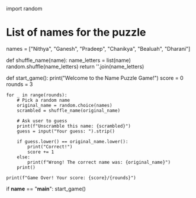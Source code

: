 import random

# List of names for the puzzle
names = ["Nithya", "Ganesh", "Pradeep", "Chanikya", "Bealuah", "Dharani"]

def shuffle_name(name):
    name_letters = list(name)
    random.shuffle(name_letters)
    return ''.join(name_letters)

def start_game():
    print("Welcome to the Name Puzzle Game!")
    score = 0
    rounds = 3

    for _ in range(rounds):
        # Pick a random name
        original_name = random.choice(names)
        scrambled = shuffle_name(original_name)

        # Ask user to guess
        print(f"Unscramble this name: {scrambled}")
        guess = input("Your guess: ").strip()

        if guess.lower() == original_name.lower():
            print("Correct!")
            score += 1
        else:
            print(f"Wrong! The correct name was: {original_name}")
        print()

    print(f"Game Over! Your score: {score}/{rounds}")

if __name__ == "__main__":
    start_game()
